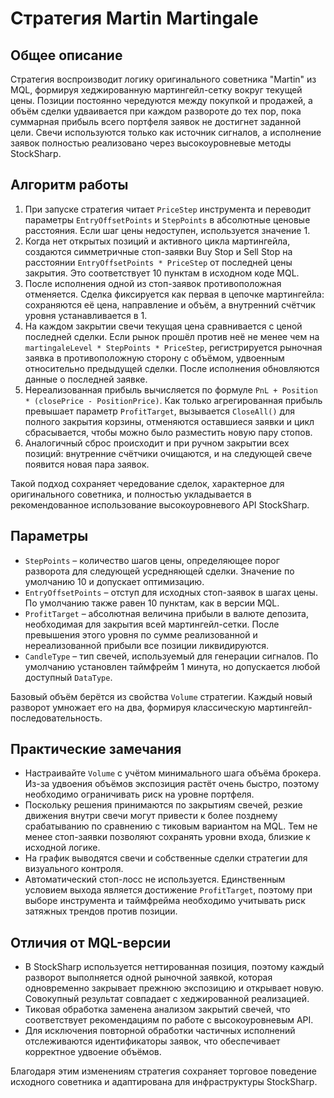 # Стратегия Martin Martingale

## Общее описание
Стратегия воспроизводит логику оригинального советника "Martin" из MQL, формируя хеджированную мартингейл-сетку вокруг текущей цены. Позиции постоянно чередуются между покупкой и продажей, а объём сделки удваивается при каждом развороте до тех пор, пока суммарная прибыль всего портфеля заявок не достигнет заданной цели. Свечи используются только как источник сигналов, а исполнение заявок полностью реализовано через высокоуровневые методы StockSharp.

## Алгоритм работы
1. При запуске стратегия читает `PriceStep` инструмента и переводит параметры `EntryOffsetPoints` и `StepPoints` в абсолютные ценовые расстояния. Если шаг цены недоступен, используется значение 1.
2. Когда нет открытых позиций и активного цикла мартингейла, создаются симметричные стоп-заявки Buy Stop и Sell Stop на расстоянии `EntryOffsetPoints * PriceStep` от последней цены закрытия. Это соответствует 10 пунктам в исходном коде MQL.
3. После исполнения одной из стоп-заявок противоположная отменяется. Сделка фиксируется как первая в цепочке мартингейла: сохраняются её цена, направление и объём, а внутренний счётчик уровня устанавливается в 1.
4. На каждом закрытии свечи текущая цена сравнивается с ценой последней сделки. Если рынок прошёл против неё не менее чем на `martingaleLevel * StepPoints * PriceStep`, регистрируется рыночная заявка в противоположную сторону с объёмом, удвоенным относительно предыдущей сделки. После исполнения обновляются данные о последней заявке.
5. Нереализованная прибыль вычисляется по формуле `PnL + Position * (closePrice - PositionPrice)`. Как только агрегированная прибыль превышает параметр `ProfitTarget`, вызывается `CloseAll()` для полного закрытия корзины, отменяются оставшиеся заявки и цикл сбрасывается, чтобы можно было разместить новую пару стопов.
6. Аналогичный сброс происходит и при ручном закрытии всех позиций: внутренние счётчики очищаются, и на следующей свече появится новая пара заявок.

Такой подход сохраняет чередование сделок, характерное для оригинального советника, и полностью укладывается в рекомендованное использование высокоуровневого API StockSharp.

## Параметры
- `StepPoints` – количество шагов цены, определяющее порог разворота для следующей усредняющей сделки. Значение по умолчанию 10 и допускает оптимизацию.
- `EntryOffsetPoints` – отступ для исходных стоп-заявок в шагах цены. По умолчанию также равен 10 пунктам, как в версии MQL.
- `ProfitTarget` – абсолютная величина прибыли в валюте депозита, необходимая для закрытия всей мартингейл-сетки. После превышения этого уровня по сумме реализованной и нереализованной прибыли все позиции ликвидируются.
- `CandleType` – тип свечей, используемый для генерации сигналов. По умолчанию установлен таймфрейм 1 минута, но допускается любой доступный `DataType`.

Базовый объём берётся из свойства `Volume` стратегии. Каждый новый разворот умножает его на два, формируя классическую мартингейл-последовательность.

## Практические замечания
- Настраивайте `Volume` с учётом минимального шага объёма брокера. Из-за удвоения объёмов экспозиция растёт очень быстро, поэтому необходимо ограничивать риск на уровне портфеля.
- Поскольку решения принимаются по закрытиям свечей, резкие движения внутри свечи могут привести к более позднему срабатыванию по сравнению с тиковым вариантом на MQL. Тем не менее стоп-заявки позволяют сохранять уровни входа, близкие к исходной логике.
- На график выводятся свечи и собственные сделки стратегии для визуального контроля.
- Автоматический стоп-лосс не используется. Единственным условием выхода является достижение `ProfitTarget`, поэтому при выборе инструмента и таймфрейма необходимо учитывать риск затяжных трендов против позиции.

## Отличия от MQL-версии
- В StockSharp используется неттированная позиция, поэтому каждый разворот выполняется одной рыночной заявкой, которая одновременно закрывает прежнюю экспозицию и открывает новую. Совокупный результат совпадает с хеджированной реализацией.
- Тиковая обработка заменена анализом закрытий свечей, что соответствует рекомендациям по работе с высокоуровневым API.
- Для исключения повторной обработки частичных исполнений отслеживаются идентификаторы заявок, что обеспечивает корректное удвоение объёмов.

Благодаря этим изменениям стратегия сохраняет торговое поведение исходного советника и адаптирована для инфраструктуры StockSharp.

